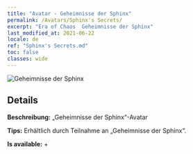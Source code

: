 ```yaml
---
title: "Avatar - Geheimnisse der Sphinx"
permalink: /Avatars/Sphinx's Secrets/
excerpt: "Era of Chaos  Geheimnisse der Sphinx"
last_modified_at: 2021-06-22
locale: de
ref: "Sphinx's Secrets.md"
toc: false
classes: wide
---
```

 ![Geheimnisse der Sphinx](/images/a/avatarFrame_25.png)

## Details

 **Beschreibung:** „Geheimnisse der Sphinx“-Avatar 

 **Tips:** Erhältlich durch Teilnahme an „Geheimnisse der Sphinx“. 

 **Is available:**  + 

